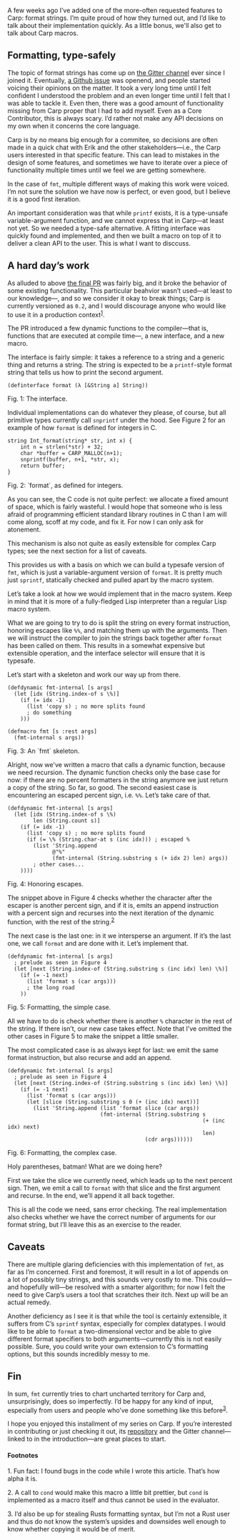 A few weeks ago I’ve added one of the more-often requested features to Carp:
format strings. I’m quite proud of how they turned out, and I’d like to talk
about their implementation quickly. As a little bonus, we'll also get to talk about
Carp macros.

## Formatting, type-safely

The topic of format strings has come up on [the Gitter
channel](https://gitter.im/carp-lang/Carp) ever since I joined it.
Eventually, [a Github issue](https://github.com/carp-lang/Carp/issues/108)
was openend, and people started voicing their opinions on the matter. It took a
very long time until I felt confident I understood the problem and an even
longer time until I felt that I was able to tackle it. Even then, there was
a good amount of functionality missing from Carp proper that I had to add
myself. Even as a Core Contributor, this is always scary. I’d rather not make
any API decisions on my own when it concerns the core language.

Carp is by no means big enough for a commitee, so decisions are often made in a
quick chat with Erik and the other stakeholders—i.e., the Carp users interested
in that specific feature. This can lead to mistakes in the design of some
features, and sometimes we have to iterate over a piece of functionality
multiple times until we feel we are getting somewhere.

In the case of `fmt`, multiple different ways of making this work were voiced.
I’m not sure the solution we have now is perfect, or even good, but I believe
it is a good first iteration.

An important consideration was that while `printf` exists, it is a type-unsafe
variable-argument function, and we cannot express that in Carp—at least not
yet. So we needed a type-safe alternative. A fitting interface was quickly
found and implemented, and then we built a macro on top of it to deliver a
clean API to the user. This is what I want to disccuss.

## A hard day’s work

As alluded to above [the final PR](https://github.com/carp-lang/Carp/pull/154)
was fairly big, and it broke the behavior of some existing functionality. This
particular beahvior wasn’t used—at least to our knowledge—, and so we consider
it okay to break things; Carp is currently versioned as `0.2`, and I would
discourage anyone who would like to use it in a production
context<sup><a href="#1">1</a></sup>.

The PR introduced a few dynamic functions to the compiler—that is, functions
that are executed at compile time—, a new interface, and a new macro.

The interface is fairly simple: it takes a reference to a string and a generic
thing and returns a string. The string is expected to be a `printf`-style
format string that tells us how to print the second argument.

```
(definterface format (λ [&String a] String))
```
<div class="figure-label">Fig. 1: The interface.</div>

Individual implementations can do whatever they please, of course, but all
primitive types currently call `snprintf` under the hood. See Figure 2 for an
example of how `format` is defined for integers in C.

```
string Int_format(string* str, int x) {
    int n = strlen(*str) + 32;
    char *buffer = CARP_MALLOC(n+1);
    snprintf(buffer, n+1, *str, x);
    return buffer;
}
```
<div class="figure-label">Fig. 2: `format`, as defined for integers.</div>

As you can see, the C code is not quite perfect: we allocate a fixed amount of
space, which is fairly wasteful. I would hope that someone who is less afraid
of programming efficient standard library routines in C than I am will come
along, scoff at my code, and fix it. For now I can only ask for atonement.

This mechanism is also not quite as easily extensible for complex Carp types;
see the next section for a list of caveats.

This provides us with a basis on which we can build a typesafe version of
`fmt`, which is just a variable-argument version of `format`. It is pretty much
just `sprintf`, statically checked and pulled apart by the macro system.

Let’s take a look at how we would implement that in the macro system. Keep in
mind that it is more of a fully-fledged Lisp interpreter than a regular Lisp
macro system.

What we are going to try to do is split the string on every format instruction,
honoring escapes like `%%`, and matching them up with the arguments. Then we
will instruct the compiler to join the strings back together after `format` has
been called on them. This results in a somewhat expensive but extensible
operation, and the interface selector will ensure that it is typesafe.

Let’s start with a skeleton and work our way up from there.

```
(defdynamic fmt-internal [s args]
  (let [idx (String.index-of s \%)]
    (if (= idx -1)
      (list 'copy s) ; no more splits found
      ; do something
    )))

(defmacro fmt [s :rest args]
  (fmt-internal s args))
```
<div class="figure-label">Fig. 3: An `fmt` skeleton.</div>

Alright, now we've written a macro that calls a dynamic function, because we need
recursion. The dynamic function checks only the base case for now: if there are
no percent formatters in the string anymore we just return a copy of the
string. So far, so good. The second easiest case is encountering an escaped
percent sign, i.e. `%%`. Let’s take care of that.

```
(defdynamic fmt-internal [s args]
  (let [idx (String.index-of s \%)
        len (String.count s)]
    (if (= idx -1)
      (list 'copy s) ; no more splits found
      (if (= \% (String.char-at s (inc idx))) ; escaped %
        (list 'String.append
              @"%"
              (fmt-internal (String.substring s (+ idx 2) len) args))
        ; other cases...
    ))))
```
<div class="figure-label">Fig. 4: Honoring escapes.</div>

The snippet above in Figure 4 checks whether the character after the escaper
is another percent sign, and if it is, emits an append instruction with a
percent sign and recurses into the next iteration of the dynamic function, with
the rest of the string.<sup><a href="#2">2</a></sup>

The next case is the last one: in it we intersperse an argument. If it’s the
last one, we call `format` and are done with it. Let’s implement that.

```
(defdynamic fmt-internal [s args]
  ; prelude as seen in Figure 4
  (let [next (String.index-of (String.substring s (inc idx) len) \%)]
    (if (= -1 next)
      (list 'format s (car args)))
      ; the long road
    ))
```
<div class="figure-label">Fig. 5: Formatting, the simple case.</div>

All we have to do is check whether there is another `%` character in the rest
of the string. If there isn’t, our new case takes effect. Note that I’ve
omitted the other cases in Figure 5 to make the snippet a little smaller.

The most complicated case is as always kept for last: we emit the same format
instruction, but also recurse and add an append.

```
(defdynamic fmt-internal [s args]
  ; prelude as seen in Figure 4
  (let [next (String.index-of (String.substring s (inc idx) len) \%)]
    (if (= -1 next)
      (list 'format s (car args)))
      (let [slice (String.substring s 0 (+ (inc idx) next))]
        (list 'String.append (list 'format slice (car args))
                             (fmt-internal (String.substring s
                                                             (+ (inc idx) next)
                                                             len)
                                           (cdr args))))))
```
<div class="figure-label">Fig. 6: Formatting, the complex case.</div>

Holy parentheses, batman! What are we doing here?

First we take the slice we currently need, which leads up to the next percent
sign. Then, we emit a call to `format` with that slice and the first argument
and recurse. In the end, we’ll append it all back together.

This is all the code we need, sans error checking. The real implementation also
checks whether we have the correct number of arguments for our format string,
but I’ll leave this as an exercise to the reader.

## Caveats

There are multiple glaring deficiencies with this implementation of `fmt`, as
far as I’m concerned. First and foremost, it will result in a lot of appends
on a lot of possibly tiny strings, and this sounds very costly to me. This
could—and hopefully will—be resolved with a smarter algorithm; for now I felt
the need to give Carp’s users a tool that scratches their itch. Next up will
be an actual remedy.

Another deficiency as I see it is that while the tool is certainly extensible,
it suffers from C’s `sprintf` syntax, especially for complex datatypes. I would
like to be able to `format` a two-dimensional vector and be able to give
different format specifiers to both arguments—currently this is not easily
possible. Sure, you could write your own extension to C’s formatting options,
but this sounds incredibly messy to me.

## Fin

In sum, `fmt` currently tries to chart uncharted territory for Carp and,
unsurprisingly, does so imperfectly. I’d be happy for any kind of input,
especially from users and people who’ve done something like this
before<sup><a href="#3">3</a></sup>.

I hope you enjoyed this installment of my series on Carp. If you’re
interested in contributing or just checking it out, its
[repository](http://github.com/carp-lang/carp) and the Gitter channel—linked to
in the introduction—are great places to start.

#### Footnotes

<span id="1">1.</span> Fun fact: I found bugs in the code while I wrote this
                       article. That’s how alpha it is.

<span id="2">2.</span> A call to `cond` would make this macro a little bit
                       prettier, but `cond` is implemented as a macro itself
                       and thus cannot be used in the evaluator.

<span id="3">3.</span> I’d also be up for stealing Rusts formatting syntax,
                       but I’m not a Rust user and thus do not know the
                       system’s upsides and downsides well enough to know
                       whether copying it would be of merit.
